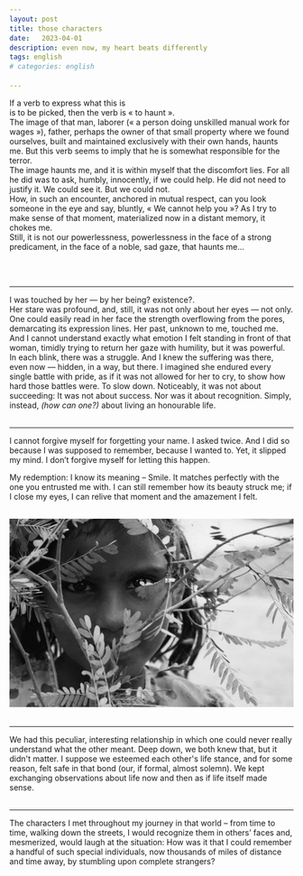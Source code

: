 ```yaml
---
layout: post
title: those characters
date:   2023-04-01
description: even now, my heart beats differently
tags: english
# categories: english

---
```


If a verb to express what this is 
<br> is to be picked, then the verb is « to haunt ».
<br> The image of that man, laborer (« a person doing unskilled manual work for wages »), father, perhaps the owner of that small property where we found ourselves, built and maintained exclusively with their own hands, haunts me. But this verb seems to imply that he is somewhat responsible for the terror.
<br> The image haunts me, and it is within myself that the discomfort lies. For all he did was to ask, humbly, innocently, if we could help. He did not need to justify it. We could see it. But we could not.
<br> How, in such an encounter, anchored in mutual respect, can you look someone in the eye and say, bluntly, « We cannot help you »? As I try to make sense of that moment, materialized now in a distant memory, it chokes me. 
<br> Still, it is not our powerlessness, powerlessness in the face of a strong predicament, in the face of a noble, sad gaze, that haunts me...
<!-- <div> 
    <img src="/assets/img/reflection.jpg" class="my-image rounded z-depth-1">
</div>-->
<br>
<br>

<hr>
I was touched by her — by her being? existence?. 
<br> Her stare was profound, and, still, it was not only about her eyes — not only. One could easily read in her face the strength overflowing from the pores, demarcating its expression lines. Her past, unknown to me, touched me. And I cannot understand exactly what emotion I felt standing in front of that woman, timidly trying to return her gaze with humility, but it was powerful. In each blink, there was a struggle. And I knew the suffering was there, even now — hidden, in a way, but there. I imagined she endured every single battle with pride, as if it was not allowed for her to cry, to show how hard those battles were. To slow down. Noticeably, it was not about succeeding: It was not about success. Nor was it about recognition. Simply, instead, <i>(how can one?)</i> about living an honourable life.
<br>
<br>

<hr>
I cannot forgive myself for forgetting your name. I asked twice. And I did so because I was supposed to remember, because I wanted to. Yet, it slipped my mind. I don’t forgive myself for letting this happen.

My redemption: I know its meaning – Smile. It matches perfectly with the one you entrusted me with. I can still remember how its beauty struck me; if I close my eyes, I can relive that moment and the amazement I felt.
<br>
<br>
<div>
    <img src="/assets/img/smile.jpg" class="my-image rounded z-depth-1">
</div>
<br>

<hr>
We had this peculiar, interesting relationship in which one could never really understand what the other meant. Deep down, we both knew that, but it didn't matter. I suppose we esteemed each other's life stance, and for some reason, felt safe in that bond (our, if formal, almost solemn). We kept exchanging observations about life now and then as if life itself made sense.
<br>
<br>

<hr>
The characters I met throughout my journey in that world – from time to time, walking down the streets, I would recognize them in others’ faces and, mesmerized, would laugh at the situation: How was it that I could remember a handful of such special individuals, now thousands of miles of distance and time away, by stumbling upon complete strangers?